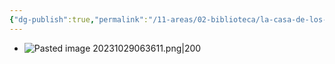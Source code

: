 ```yaml
---
{"dg-publish":true,"permalink":"/11-areas/02-biblioteca/la-casa-de-los-espiritus/","noteIcon":""}
---
```


- ![Pasted image 20231029063611.png|200](/img/user/11%20%C3%81reas%20%E2%9A%99/02%20Biblioteca/%F0%9F%92%BE%20Adjuntos/Pasted%20image%2020231029063611.png)
